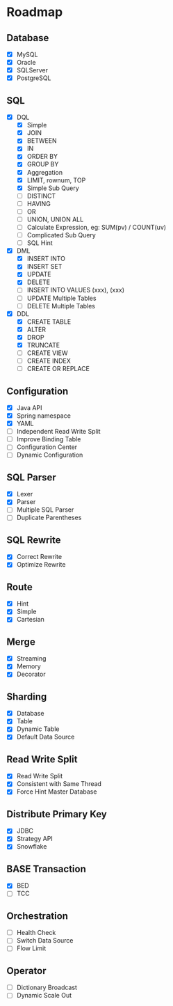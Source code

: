 # Roadmap

## Database
- [x] MySQL
- [x] Oracle
- [x] SQLServer
- [x] PostgreSQL

## SQL
- [x] DQL
    - [x] Simple
    - [x] JOIN
    - [x] BETWEEN
    - [x] IN
    - [x] ORDER BY
    - [x] GROUP BY
    - [x] Aggregation
    - [x] LIMIT, rownum, TOP
    - [x] Simple Sub Query
    - [ ] DISTINCT
    - [ ] HAVING
    - [ ] OR
    - [ ] UNION, UNION ALL
    - [ ] Calculate Expression, eg: SUM(pv) / COUNT(uv)
    - [ ] Complicated Sub Query
    - [ ] SQL Hint
- [x] DML
    - [x] INSERT INTO
    - [x] INSERT SET
    - [x] UPDATE
    - [x] DELETE
    - [ ] INSERT INTO VALUES (xxx), (xxx)
    - [ ] UPDATE Multiple Tables
    - [ ] DELETE Multiple Tables
- [x] DDL
    - [x] CREATE TABLE
    - [x] ALTER
    - [x] DROP
    - [x] TRUNCATE
    - [ ] CREATE VIEW
    - [ ] CREATE INDEX
    - [ ] CREATE OR REPLACE

## Configuration
- [x] Java API
- [x] Spring namespace
- [x] YAML
- [ ] Independent Read Write Split
- [ ] Improve Binding Table
- [ ] Configuration Center
- [ ] Dynamic Configuration

## SQL Parser
- [x] Lexer
- [x] Parser
- [ ] Multiple SQL Parser
- [ ] Duplicate Parentheses

## SQL Rewrite
- [x] Correct Rewrite
- [x] Optimize Rewrite

## Route
- [x] Hint
- [x] Simple
- [x] Cartesian

## Merge
- [x] Streaming
- [x] Memory
- [x] Decorator

## Sharding
- [x] Database
- [x] Table
- [x] Dynamic Table
- [x] Default Data Source

## Read Write Split
- [x] Read Write Split
- [x] Consistent with Same Thread
- [x] Force Hint Master Database

## Distribute Primary Key
- [x] JDBC
- [x] Strategy API
- [x] Snowflake

## BASE Transaction
- [x] BED
- [ ] TCC

## Orchestration
- [ ] Health Check
- [ ] Switch Data Source
- [ ] Flow Limit

## Operator
- [ ] Dictionary Broadcast
- [ ] Dynamic Scale Out
